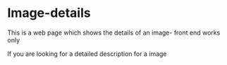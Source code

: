 # Image-details
This is a web page which shows the details of an image- front end works only

If you are looking for a detailed description for a image 
